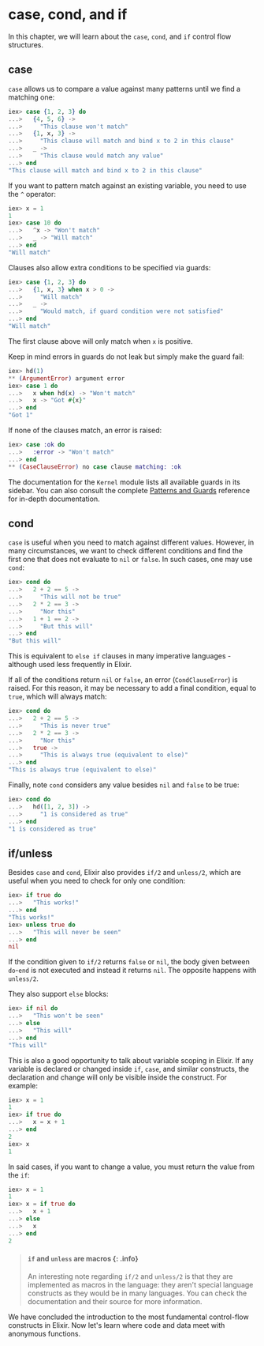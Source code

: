 # case, cond, and if

In this chapter, we will learn about the `case`, `cond`, and `if` control flow structures.

## case

`case` allows us to compare a value against many patterns until we find a matching one:

```elixir
iex> case {1, 2, 3} do
...>   {4, 5, 6} ->
...>     "This clause won't match"
...>   {1, x, 3} ->
...>     "This clause will match and bind x to 2 in this clause"
...>   _ ->
...>     "This clause would match any value"
...> end
"This clause will match and bind x to 2 in this clause"
```

If you want to pattern match against an existing variable, you need to use the `^` operator:

```elixir
iex> x = 1
1
iex> case 10 do
...>   ^x -> "Won't match"
...>   _ -> "Will match"
...> end
"Will match"
```

Clauses also allow extra conditions to be specified via guards:

```elixir
iex> case {1, 2, 3} do
...>   {1, x, 3} when x > 0 ->
...>     "Will match"
...>   _ ->
...>     "Would match, if guard condition were not satisfied"
...> end
"Will match"
```

The first clause above will only match when `x` is positive.

Keep in mind errors in guards do not leak but simply make the guard fail:

```elixir
iex> hd(1)
** (ArgumentError) argument error
iex> case 1 do
...>   x when hd(x) -> "Won't match"
...>   x -> "Got #{x}"
...> end
"Got 1"
```

If none of the clauses match, an error is raised:

```elixir
iex> case :ok do
...>   :error -> "Won't match"
...> end
** (CaseClauseError) no case clause matching: :ok
```

The documentation for the `Kernel` module lists all available guards in its sidebar. You can also consult the complete [Patterns and Guards](../references/patterns-and-guards.html#guards) reference for in-depth documentation.

## cond

`case` is useful when you need to match against different values. However, in many circumstances, we want to check different conditions and find the first one that does not evaluate to `nil` or `false`. In such cases, one may use `cond`:

```elixir
iex> cond do
...>   2 + 2 == 5 ->
...>     "This will not be true"
...>   2 * 2 == 3 ->
...>     "Nor this"
...>   1 + 1 == 2 ->
...>     "But this will"
...> end
"But this will"
```

This is equivalent to `else if` clauses in many imperative languages - although used less frequently in Elixir.

If all of the conditions return `nil` or `false`, an error (`CondClauseError`) is raised. For this reason, it may be necessary to add a final condition, equal to `true`, which will always match:

```elixir
iex> cond do
...>   2 + 2 == 5 ->
...>     "This is never true"
...>   2 * 2 == 3 ->
...>     "Nor this"
...>   true ->
...>     "This is always true (equivalent to else)"
...> end
"This is always true (equivalent to else)"
```

Finally, note `cond` considers any value besides `nil` and `false` to be true:

```elixir
iex> cond do
...>   hd([1, 2, 3]) ->
...>     "1 is considered as true"
...> end
"1 is considered as true"
```

## if/unless

Besides `case` and `cond`, Elixir also provides `if/2` and `unless/2`, which are useful when you need to check for only one condition:

```elixir
iex> if true do
...>   "This works!"
...> end
"This works!"
iex> unless true do
...>   "This will never be seen"
...> end
nil
```

If the condition given to `if/2` returns `false` or `nil`, the body given between `do`-`end` is not executed and instead it returns `nil`. The opposite happens with `unless/2`.

They also support `else` blocks:

```elixir
iex> if nil do
...>   "This won't be seen"
...> else
...>   "This will"
...> end
"This will"
```

This is also a good opportunity to talk about variable scoping in Elixir. If any variable is declared or changed inside `if`, `case`, and similar constructs, the declaration and change will only be visible inside the construct. For example:

```elixir
iex> x = 1
1
iex> if true do
...>   x = x + 1
...> end
2
iex> x
1
```

In said cases, if you want to change a value, you must return the value from the `if`:

```elixir
iex> x = 1
1
iex> x = if true do
...>   x + 1
...> else
...>   x
...> end
2
```

> #### `if` and `unless` are macros {: .info}
>
> An interesting note regarding `if/2` and `unless/2` is that they are implemented as macros in the language: they aren't special language constructs as they would be in many languages. You can check the documentation and their source for more information.

We have concluded the introduction to the most fundamental control-flow constructs in Elixir. Now
let's learn where code and data meet with anonymous functions.
